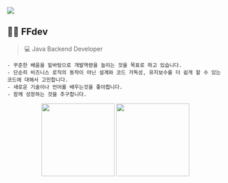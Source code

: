 <!--
**ffolabear/ffolabear** is a ✨ _special_ ✨ repository because its `README.md` (this file) appears on your GitHub profile.

Here are some ideas to get you started:

- 🔭 I’m currently working on ...
- 🌱 I’m currently learning ...
- 👯 I’m looking to collaborate on ...
- 🤔 I’m looking for help with ...
- 💬 Ask me about ...
- 📫 How to reach me: ...
- 😄 Pronouns: ...
- ⚡ Fun fact: ...
-->

<img src="https://capsule-render.vercel.app/api?type=soft&color=auto&height=150&section=header"/>


## 🐻‍❄️ FFdev 
> 💻 Java Backend Developer
```
- 꾸준한 배움을 밑바탕으로 개발역량을 늘리는 것을 목표로 하고 있습니다.
- 단순히 비즈니스 로직의 동작이 아닌 설계와 코드 가독성, 유지보수를 더 쉽게 할 수 있는 코드에 대해서 고민합니다.
- 새로운 기술이나 언어를 배우는것을 좋아합니다.
- 함께 성장하는 것을 추구합니다.
```

<div align="center">
  <img src="https://github-readme-stats.vercel.app/api?username=ffolabear&show_icons=true&theme=vue" witdh height="170px"/>
  <img src="https://github-readme-stats.vercel.app/api/top-langs/?username=ffolabear&layout=compact" height="170px"/>
</div>



